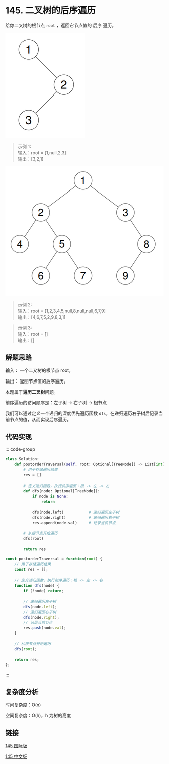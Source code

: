 # 145. 二叉树的后序遍历 <Badge type="tip" text="Easy" />

给你二叉树的根节点 `root` ，返回它节点值的 后序 遍历。

![144-1](./assets/144-1.png)

>示例 1:  
输入：root = [1,null,2,3]  
输出：[3,2,1]

![144-2](./assets/144-2.png)

>示例 2:  
输入：root = [1,2,3,4,5,null,8,null,null,6,7,9]  
输出：[4,6,7,5,2,9,8,3,1]

>示例 3:  
输入：root = []  
输出：[]

## 解题思路

输入： 一个二叉树的根节点 root。

输出： 返回节点值的后序遍历。

本题属于**遍历二叉树**问题。

前序遍历的访问顺序是：左子树 → 右子树 → 根节点

我们可以通过定义一个递归的深度优先遍历函数 `dfs`，在递归遍历右子树后记录当前节点的值，从而实现后序遍历。

## 代码实现

::: code-group

```python
class Solution:
    def postorderTraversal(self, root: Optional[TreeNode]) -> List[int]:
        # 用于存储遍历结果
        res = []

        # 定义递归函数，执行前序遍历：根 -> 左 -> 右
        def dfs(node: Optional[TreeNode]):
            if node is None:
                return

            dfs(node.left)           # 递归遍历左子树
            dfs(node.right)          # 递归遍历右子树
            res.append(node.val)     # 记录当前节点

        # 从根节点开始遍历
        dfs(root)

        return res
```

```javascript
const postorderTraversal = function(root) {
    // 用于存储遍历结果
    const res = [];

    // 定义递归函数，执行前序遍历：根 -> 左 -> 右
    function dfs(node) {
        if (!node) return;

        // 递归遍历左子树
        dfs(node.left);
        // 递归遍历右子树
        dfs(node.right);
        // 记录当前节点
        res.push(node.val);
    }

    // 从根节点开始遍历
    dfs(root);

    return res;
};
```

:::

## 复杂度分析

时间复杂度：O(n)

空间复杂度：O(h)，h 为树的高度

## 链接

[145 国际版](https://leetcode.com/problems/binary-tree-postorder-traversal/description/)

[145 中文版](https://leetcode.cn/problems/binary-tree-postorder-traversal/description/)
